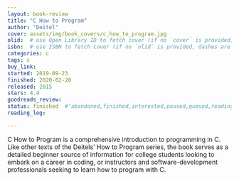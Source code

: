 ```yaml
---
layout: book-review
title: "C How to Program"
author: "Deitel"
cover: assets/img/book_covers/c_how_to_program.jpg
olid:  # use Open Library ID to fetch cover (if no `cover` is provided)
isbn:  # use ISBN to fetch cover (if no `olid` is provided, dashes are optional)
categories: c
tags: c
buy_link: 
started: 2019-09-23
finished: 2020-02-20
released: 2015
stars: 4.4
goodreads_review:
status: finished  #'abandoned,finished,interested,paused,queued,reading,reread'
reading_log:

---
```


C How to Program is a comprehensive introduction to programming in C. Like other texts of the Deitels’ How to Program series, the book serves as a detailed beginner source of information for college students looking to embark on a career in coding, or instructors and software-development professionals seeking to learn how to program with C.